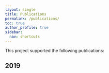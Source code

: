 ```yaml
---
layout: single
title: Publications
permalink: /publications/
toc: true
author_profile: true
sidebar:
  nav: shortcuts
---
```


This project supported the following publications:

## 2019

